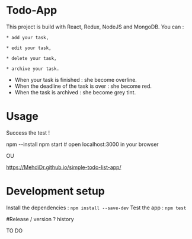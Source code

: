 # Todo-App

This project is build with React, Redux, NodeJS and MongoDB. You can :

    * add your task,

    * edit your task,

    * delete your task,

    * archive your task.


* When your task is finished : she become overline.
* When the deadline of the task is over : she become red.
* When the task is archived : she become grey tint.

# Usage

Success the test !

npm --install
npm start # open localhost:3000 in your browser

OU

https://MehdiDr.github.io/simple-todo-list-app/


# Development setup

Install the dependencies : `npm install --save-dev`
Test the app : `npm test`

#Release / version ? history

TO DO
